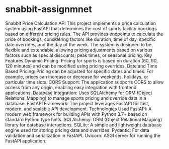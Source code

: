 # snabbit-assignmnet
 Snabbit Price Calculation API This project implements a price calculation system using FastAPI that determines the cost of sports facility bookings based on different pricing rules. The API provides endpoints to calculate the price of bookings, considering factors like duration, time of day, specific date overrides, and the day of the week. The system is designed to be flexible and extendable, allowing pricing adjustments based on various factors such as special discounts, peak times, or seasonal pricing.  Key Features Dynamic Pricing: Pricing for sports is based on duration (60, 90, 120 minutes) and can be modified using pricing overrides. Date and Time Based Pricing: Pricing can be adjusted for specific dates and times. For example, prices can increase or decrease for weekends, holidays, or particular time slots. CORS Support: The application supports CORS to allow access from any origin, enabling easy integration with frontend applications. Database Integration: Uses SQLAlchemy for ORM (Object Relational Mapping) to manage sports pricing and override data in a database. FastAPI Framework: The project leverages FastAPI for fast, modern, and scalable API development. Technologies Used FastAPI: A modern web framework for building APIs with Python 3.7+ based on standard Python type hints. SQLAlchemy: ORM (Object Relational Mapping) library for database interactions. SQLite: A simple and lightweight database engine used for storing pricing data and overrides. Pydantic: For data validation and serialization in FastAPI. Uvicorn: ASGI server for running the FastAPI application.
